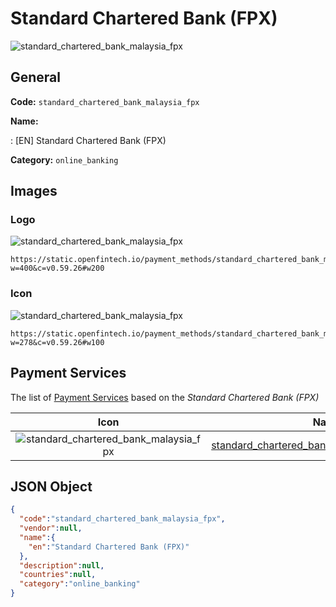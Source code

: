 
# Standard Chartered Bank (FPX) 
![standard_chartered_bank_malaysia_fpx](https://static.openfintech.io/payment_methods/standard_chartered_bank_malaysia_fpx/logo.svg?w=400&c=v0.59.26#w200)  

## General 
**Code:** `standard_chartered_bank_malaysia_fpx` 
 
**Name:** 
 
:	[EN] Standard Chartered Bank (FPX) 
 
**Category:** `online_banking` 
 

## Images 

### Logo 
![standard_chartered_bank_malaysia_fpx](https://static.openfintech.io/payment_methods/standard_chartered_bank_malaysia_fpx/logo.svg?w=400&c=v0.59.26#w200)  

```
https://static.openfintech.io/payment_methods/standard_chartered_bank_malaysia_fpx/logo.svg?w=400&c=v0.59.26#w200
```  

### Icon 
![standard_chartered_bank_malaysia_fpx](https://static.openfintech.io/payment_methods/standard_chartered_bank_malaysia_fpx/icon.svg?w=278&c=v0.59.26#w100)  

```
https://static.openfintech.io/payment_methods/standard_chartered_bank_malaysia_fpx/icon.svg?w=278&c=v0.59.26#w100
```  

## Payment Services 
 
The list of [Payment Services](/payment-services/) based on the _Standard Chartered Bank (FPX)_ 

|Icon|Name|Code| 
|:---:|:---:|:---:| 
|![standard_chartered_bank_malaysia_fpx](https://static.openfintech.io/payment_methods/standard_chartered_bank_malaysia_fpx/icon.svg?w=278&c=v0.59.26#w100) |[standard_chartered_bank_malaysia_fpx_myr_hpp](/payment-services/standard_chartered_bank_malaysia_fpx_myr_hpp/)|`standard_chartered_bank_malaysia_fpx_myr_hpp`| 
 

## JSON Object 

```json
{
  "code":"standard_chartered_bank_malaysia_fpx",
  "vendor":null,
  "name":{
    "en":"Standard Chartered Bank (FPX)"
  },
  "description":null,
  "countries":null,
  "category":"online_banking"
}
```  
